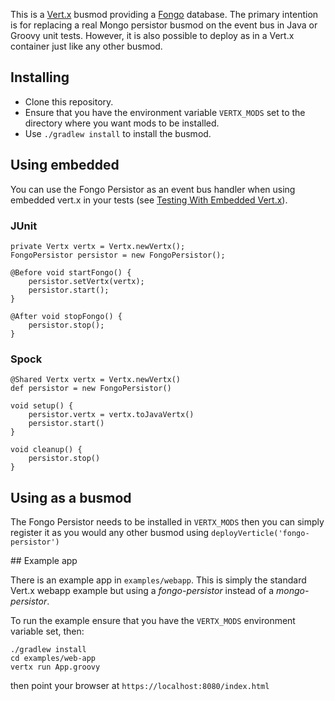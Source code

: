 This is a [Vert.x][vertx] busmod providing a [Fongo][fongo] database. The primary intention is for replacing a real
Mongo persistor busmod on the event bus in Java or Groovy unit tests. However, it is also possible to deploy as in a
Vert.x container just like any other busmod.

## Installing

- Clone this repository.
- Ensure that you have the environment variable `VERTX_MODS` set to the directory where you want mods to be installed.
- Use `./gradlew install` to install the busmod.

## Using embedded

You can use the Fongo Persistor as an event bus handler when using embedded vert.x in your tests (see [Testing With
Embedded Vert.x][blog]).

### JUnit

	private Vertx vertx = Vertx.newVertx();
	FongoPersistor persistor = new FongoPersistor();

	@Before void startFongo() {
		persistor.setVertx(vertx);
		persistor.start();
	}

	@After void stopFongo() {
		persistor.stop();
	}

### Spock

	@Shared Vertx vertx = Vertx.newVertx()
	def persistor = new FongoPersistor()

	void setup() {
		persistor.vertx = vertx.toJavaVertx()
		persistor.start()
	}

	void cleanup() {
		persistor.stop()
	}

## Using as a busmod

The Fongo Persistor needs to be installed in `VERTX_MODS` then you can simply register it as you would any other busmod
using `deployVerticle('fongo-persistor')`

## Example app

There is an example app in `examples/webapp`. This is simply the standard Vert.x webapp example but using a _fongo-persistor_
instead of a _mongo-persistor_.

To run the example ensure that you have the `VERTX_MODS` environment variable set, then:

	./gradlew install
	cd examples/web-app
	vertx run App.groovy

then point your browser at `https://localhost:8080/index.html`

[vertx]:http://vertx.io
[fongo]:https://github.com/foursquare/fongo
[blog]:http://blog.freeside.co/blog/2012/05/09/testing-with-embedded-vertx/
